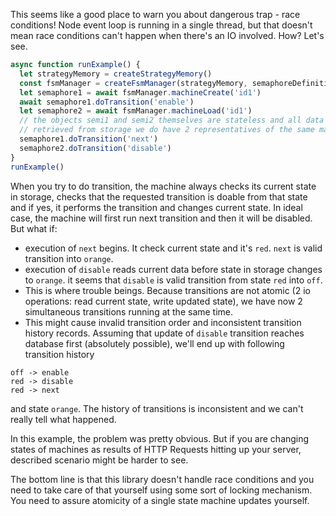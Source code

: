 This seems like a good place to warn you about dangerous trap - race conditions! Node event loop is running
in a single thread, but that doesn't mean race conditions can't happen when there's an IO involved. 
How? Let's see.
 ```javascript
 async function runExample() {
   let strategyMemory = createStrategyMemory()
   const fsmManager = createFsmManager(strategyMemory, semaphoreDefinition)
   let semaphore1 = await fsmManager.machineCreate('id1')
   await semaphore1.doTransition('enable')
   let semaphore2 = await fsmManager.machineLoad('id1')
   // the objects semi1 and semi2 themselves are stateless and all data is always  
   // retrieved from storage we do have 2 representatives of the same machine. hmmm. 
   semaphore1.doTransition('next')
   semaphore2.doTransition('disable')
 }
 runExample()
 ```
 When you try to do transition, the machine always checks its current state in storage, checks that
 the requested transition is doable from that state and if yes, it performs the transition and changes
 current state.
 In ideal case, the machine will first run next transition and then it will be disabled. But what if:
 - execution of `next` begins. It check current state and it's `red`. `next` is valid transition 
 into `orange`.
 - execution of `disable` reads current data before state in storage changes to `orange`. it seems that 
 `disable` is valid transition from state `red` into `off`. 
 - This is where trouble beings. Because transitions are not atomic (2 io operations: read current 
 state, write updated state), we have now 2 simultaneous transitions running at the same time. 
 - This might cause invalid transition order and inconsistent transition history records. Assuming that
 update of `disable` transition reaches database first (absolutely possible), we'll end up with following
 transition history 
 ```
off -> enable
red -> disable
red -> next
``` 
and state `orange`. The history of transitions is inconsistent and we can't really tell what happened.

In this example, the problem was pretty obvious. But if you are changing states of machines as results
of HTTP Requests hitting up your server, described scenario might be harder to see. 

The bottom line is that this library doesn't handle race conditions and you need to take care of 
that yourself using some sort of locking mechanism. You need to assure atomicity of a single state 
machine updates yourself.  
